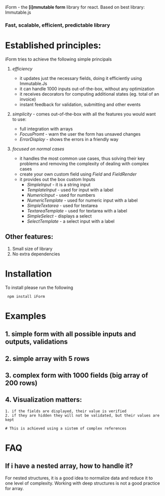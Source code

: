 iForm - the **[i]mmutable form** library for react. Based on best library: Immutable.js

### Fast, scalable, efficient, predictable library

# Established principles:
iForm tries to achieve the following simple principals

1. *efficiency* 
    - it updates just the necessary fields, doing it efficiently using Immutable.Js
    - it can handle 1000 inputs out-of-the-box, without any optimization 
    - it receives decorators for computing additional states (eg. total of an invoice)
    - instant feedback for validation, submitting and other events

2. *simplicity* - comes out-of-the-box with all the features you would want to use:
    - full integration with arrays
    - *FocusPromt* - warn the user the form has unsaved changes
    - *ErrorDisplay* - shows the errors in a friendly way
    
3. *focused on normal cases* 
    - it handles the most common use cases, thus solving their key problems and removing the complexity of dealing with complex cases 
    - create your own custom field using *Field* and *FieldRender*
    - it provides out the box custom Inputs
        - *SimpleInput*         - it is a string input
        - *TemplateInput*       - used for input with a label
        - *NumericInput*        - used for numbers
        - *NumericTemplate*     - used for numeric input with a label
        - *SimpleTextarea*      - used for textarea
        - *TextareaTemplate*    - used for textarea with a label
        - *SimpleSelect*        - displays a select 
        - *SelectTemplate*      - a select input with a label

## Other features:
1. Small size of library 
2. No extra dependencies 

# Installation 

To install please run the following

``` npm install iForm```

# Examples

## 1. simple form with all possible inputs and outputs, validations

## 2. simple array with 5 rows 

## 3. complex form with 1000 fields (big array of 200 rows)

## 4. Visualization matters:  

    1. if the fields are displayed, their value is verified 
    2. if they are hidden they will not be validated, but their values are kept

    # This is achieved using a sistem of complex references  

# FAQ

## If i have a nested array, how to handle it?

For nested structures, it is a good idea to normalize data and reduce it to one level of complexity. Working with deep structures is not a good practice for array. 